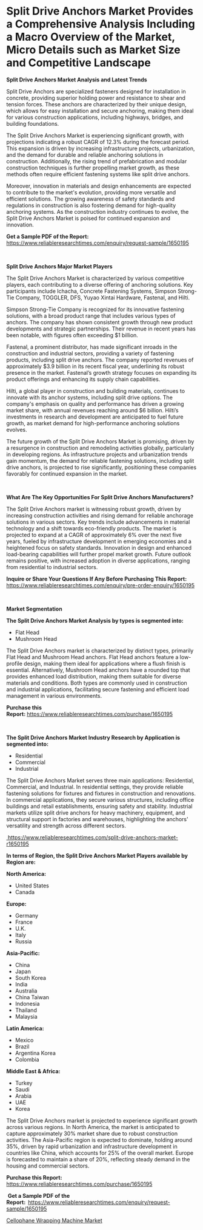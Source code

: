 <p><h1>Split Drive Anchors Market Provides a Comprehensive Analysis Including a Macro Overview of the Market, Micro Details such as Market Size and Competitive Landscape</h1></p><p><strong>Split Drive Anchors Market Analysis and Latest Trends</strong></p>
<p><p>Split Drive Anchors are specialized fasteners designed for installation in concrete, providing superior holding power and resistance to shear and tension forces. These anchors are characterized by their unique design, which allows for easy installation and secure anchoring, making them ideal for various construction applications, including highways, bridges, and building foundations.</p><p>The Split Drive Anchors Market is experiencing significant growth, with projections indicating a robust CAGR of 12.3% during the forecast period. This expansion is driven by increasing infrastructure projects, urbanization, and the demand for durable and reliable anchoring solutions in construction. Additionally, the rising trend of prefabrication and modular construction techniques is further propelling market growth, as these methods often require efficient fastening systems like split drive anchors.</p><p>Moreover, innovation in materials and design enhancements are expected to contribute to the market's evolution, providing more versatile and efficient solutions. The growing awareness of safety standards and regulations in construction is also fostering demand for high-quality anchoring systems. As the construction industry continues to evolve, the Split Drive Anchors Market is poised for continued expansion and innovation.</p></p>
<p><strong>Get a Sample PDF of the Report:&nbsp;</strong> <a href="https://www.reliableresearchtimes.com/enquiry/request-sample/1650195?utm_campaign=3576&utm_medium=2&utm_source=Github&utm_content=ia&utm_term=08042025&utm_id=split-drive-anchors">https://www.reliableresearchtimes.com/enquiry/request-sample/1650195</a></p>
<p>&nbsp;</p>
<p><strong>Split Drive Anchors Major Market Players</strong></p>
<p><p>The Split Drive Anchors Market is characterized by various competitive players, each contributing to a diverse offering of anchoring solutions. Key participants include Ichacha, Concrete Fastening Systems, Simpson Strong-Tie Company, TOGGLER, DFS, Yuyao Xintai Hardware, Fastenal, and Hilti.</p><p>Simpson Strong-Tie Company is recognized for its innovative fastening solutions, with a broad product range that includes various types of anchors. The company has shown consistent growth through new product developments and strategic partnerships. Their revenue in recent years has been notable, with figures often exceeding $1 billion.</p><p>Fastenal, a prominent distributor, has made significant inroads in the construction and industrial sectors, providing a variety of fastening products, including split drive anchors. The company reported revenues of approximately $3.9 billion in its recent fiscal year, underlining its robust presence in the market. Fastenal’s growth strategy focuses on expanding its product offerings and enhancing its supply chain capabilities.</p><p>Hilti, a global player in construction and building materials, continues to innovate with its anchor systems, including split drive options. The company's emphasis on quality and performance has driven a growing market share, with annual revenues reaching around $6 billion. Hilti’s investments in research and development are anticipated to fuel future growth, as market demand for high-performance anchoring solutions evolves.</p><p>The future growth of the Split Drive Anchors Market is promising, driven by a resurgence in construction and remodeling activities globally, particularly in developing regions. As infrastructure projects and urbanization trends gain momentum, the demand for reliable fastening solutions, including split drive anchors, is projected to rise significantly, positioning these companies favorably for continued expansion in the market.</p></p>
<p>&nbsp;</p>
<p><strong>What Are The Key Opportunities For Split Drive Anchors Manufacturers?</strong></p>
<p><p>The Split Drive Anchors market is witnessing robust growth, driven by increasing construction activities and rising demand for reliable anchorage solutions in various sectors. Key trends include advancements in material technology and a shift towards eco-friendly products. The market is projected to expand at a CAGR of approximately 6% over the next five years, fueled by infrastructure development in emerging economies and a heightened focus on safety standards. Innovation in design and enhanced load-bearing capabilities will further propel market growth. Future outlook remains positive, with increased adoption in diverse applications, ranging from residential to industrial sectors.</p></p>
<p><strong>Inquire or Share Your Questions If Any Before Purchasing This Report:</strong> <a href="https://www.reliableresearchtimes.com/enquiry/pre-order-enquiry/1650195?utm_campaign=3576&utm_medium=2&utm_source=Github&utm_content=ia&utm_term=08042025&utm_id=split-drive-anchors">https://www.reliableresearchtimes.com/enquiry/pre-order-enquiry/1650195</a></p>
<p>&nbsp;</p>
<p><strong>Market Segmentation</strong></p>
<p><strong>The Split Drive Anchors Market Analysis by types is segmented into:</strong></p>
<p><ul><li>Flat Head</li><li>Mushroom Head</li></ul></p>
<p><p>The Split Drive Anchors market is characterized by distinct types, primarily Flat Head and Mushroom Head anchors. Flat Head anchors feature a low-profile design, making them ideal for applications where a flush finish is essential. Alternatively, Mushroom Head anchors have a rounded top that provides enhanced load distribution, making them suitable for diverse materials and conditions. Both types are commonly used in construction and industrial applications, facilitating secure fastening and efficient load management in various environments.</p></p>
<p><strong>Purchase this Report:&nbsp;</strong><a href="https://www.reliableresearchtimes.com/purchase/1650195?utm_campaign=3576&utm_medium=2&utm_source=Github&utm_content=ia&utm_term=08042025&utm_id=split-drive-anchors">https://www.reliableresearchtimes.com/purchase/1650195</a></p>
<p>&nbsp;</p>
<p><strong>The Split Drive Anchors Market Industry Research by Application is segmented into:</strong></p>
<p><ul><li>Residential</li><li>Commercial</li><li>Industrial</li></ul></p>
<p><p>The Split Drive Anchors Market serves three main applications: Residential, Commercial, and Industrial. In residential settings, they provide reliable fastening solutions for fixtures and fixtures in construction and renovations. In commercial applications, they secure various structures, including office buildings and retail establishments, ensuring safety and stability. Industrial markets utilize split drive anchors for heavy machinery, equipment, and structural support in factories and warehouses, highlighting the anchors' versatility and strength across different sectors.</p></p>
<p><a href="https://www.reliableresearchtimes.com/split-drive-anchors-market-r1650195?utm_campaign=3576&utm_medium=2&utm_source=Github&utm_content=ia&utm_term=08042025&utm_id=split-drive-anchors">&nbsp;https://www.reliableresearchtimes.com/split-drive-anchors-market-r1650195</a></p>
<p><strong>In terms of Region, the Split Drive Anchors Market Players available by Region are:</strong></p>
<p>
    <p> <strong> North America: </strong>
        <ul>
            <li>United States</li>
            <li>Canada</li>
        </ul>
        </p> 
    <p> <strong> Europe: </strong>
        <ul>
            <li>Germany</li>
            <li>France</li>
            <li>U.K.</li>
            <li>Italy</li>
            <li>Russia</li>
        </ul>
        </p> 
    <p> <strong> Asia-Pacific: </strong>
        <ul>
            <li>China</li>
            <li>Japan</li>
            <li>South Korea</li>
            <li>India</li>
            <li>Australia</li>
            <li>China Taiwan</li>
            <li>Indonesia</li>
            <li>Thailand</li>
            <li>Malaysia</li>
        </ul>
        </p> 
    <p> <strong> Latin America: </strong>
        <ul>
            <li>Mexico</li>
            <li>Brazil</li>
            <li>Argentina Korea</li>
            <li>Colombia</li>
        </ul>
        </p> 
    <p> <strong> Middle East & Africa: </strong>
        <ul>
            <li>Turkey</li>
            <li>Saudi</li>
            <li>Arabia</li>
            <li>UAE</li>
            <li>Korea</li>
        </ul>
    </p>
    </p>
<p><p>The Split Drive Anchors market is projected to experience significant growth across various regions. In North America, the market is anticipated to capture approximately 30% market share due to robust construction activities. The Asia-Pacific region is expected to dominate, holding around 35%, driven by rapid urbanization and infrastructure development in countries like China, which accounts for 25% of the overall market. Europe is forecasted to maintain a share of 20%, reflecting steady demand in the housing and commercial sectors.</p></p>
<p><strong>Purchase this Report: </strong><a href="https://www.reliableresearchtimes.com/purchase/1650195?utm_campaign=3576&utm_medium=2&utm_source=Github&utm_content=ia&utm_term=08042025&utm_id=split-drive-anchors">https://www.reliableresearchtimes.com/purchase/1650195</a></p>
<p>&nbsp;<strong>Get a Sample PDF of the Report:&nbsp;&nbsp;</strong><a href="https://www.reliableresearchtimes.com/enquiry/request-sample/1650195?utm_campaign=3576&utm_medium=2&utm_source=Github&utm_content=ia&utm_term=08042025&utm_id=split-drive-anchors">https://www.reliableresearchtimes.com/enquiry/request-sample/1650195</a></p>
<p><strong></strong></p>
<p><p><a href="https://github.com/hunanuzmez/Market-Research-Report-List-1/blob/main/cellophane-wrapping-machine-market.md?utm_campaign=3576&utm_medium=2&utm_source=Github&utm_content=ia&utm_term=08042025&utm_id=split-drive-anchors">Cellophane Wrapping Machine Market</a></p></p>